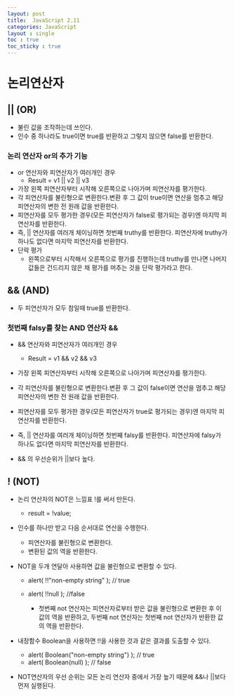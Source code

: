 ```yaml
---
layout: post
title:  JavaScript 2.11
categories: JavaScript
layout : single
toc : true 
toc_sticky : true
---
```


# 논리연산자



## || (OR)

- 불린 값을 조작하는데 쓰인다.
- 인수 중 하나라도 true이면 true를 반환하고 그렇지 않으면 false를 반환한다.

### 논리 연산자 or의 추가 기능
- or 연산자와 피연산자가 여러개인 경우
  - Result = v1 || v2 || v3
- 가장 왼쪽 피연산자부터 시작해 오른쪽으로 나아가며 피연산자를 평가한다.
- 각 피연산자를 불린형으로 변환한다.변환 후 그 값이 true이면 연산을 멈추고 해당 피연산자의 변한 전 원래 값을 반환한다.
- 피연산자를 모두 평가한 경우(모든 피연산자가 false로 평가되는 경우)엔 마지막 피연산자를 반환한다.
- 즉, || 연산자를 여러개 체이닝하면 첫번째 truthy를 반환한다. 피연산자에 truthy가 하나도 없다면 마지막 피연산자를 반환한다.
- 단락 평가
  - 왼쪽으로부터 시작해서 오른쪽으로 평가를 진행하는데 truthy를 만나면 나머지 값들은 건드리지 않은 채 평가를 머추는 것을 단락 평가라고 한다.



## && (AND)

- 두 피연산자가 모두 참일때 true를 반환한다.



### 첫번째 falsy를 찾는 AND 연산자 &&

- && 연산자와 피연산자가 여러개인 경우
  - Result = v1 && v2 && v3
- 가장 왼쪽 피연산자부터 시작해 오른쪽으로 나아가며 피연산자를 평가한다.

- 각 피연산자를 불린형으로 변환한다.변환 후 그 값이 false이면 연산을 멈추고 해당 피연산자의 변한 전 원래 값을 반환한다.
- 피연산자를 모두 평가한 경우(모든 피연산자가 true로 평가되는 경우)엔 마지막 피연산자를 반환한다.
- 즉, || 연산자를 여러개 체이닝하면 첫번째 falsy를 반환한다. 피연산자에 falsy가 하나도 없다면 마지막 피연산자를 반환한다.

- && 의 우선순위가 ||보다 높다.



## ! (NOT)

- 논리 연산자의 NOT은 느낌표 !를 써서 만든다.

  - result = !value;

- 인수를 하나만 받고 다음 순서대로 연산을 수행한다.

  - 피연산자를 불린형으로 변환한다.
  - 변환된 값의 역을 반환한다.

- NOT을 두개 연달아 사용하면 값을 불린형으로 변환할 수 있다.

  - alert( !!"non-empty string" ); // true

  - alert( !!null ); //false

    - 첫번째 not 연산자는 피연산자로부터 받은 값을 불린형으로 변환한 후 이 값의 역을 반환하고, 두번째 not 연산자는 첫번째 not 연산자가 반환한 값의 역을 반환한다.

- 내장함수 Boolean을 사용하면 !!을 사용한 것과 같은 결과를 도출할 수 있다.
  - alert( Boolean("non-empty string") ); // true 
  - alert( Boolean(null) ); // false
- NOT연산자의 우선 순위는 모든 논리 연산자 중에서 가장 높기 때문에 &&나 ||보다 먼저 실행된다.